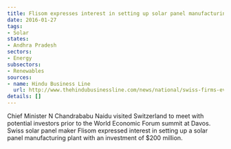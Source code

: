 ```yaml
---
title: Flisom expresses interest in setting up solar panel manufacturing in Andhra
date: 2016-01-27
tags:
- Solar
states:
- Andhra Pradesh
sectors:
- Energy
subsectors:
- Renewables
sources:
- name: Hindu Business Line
  url: http://www.thehindubusinessline.com/news/national/swiss-firms-evince-interest-in-setting-up-manufacturing-units-in-ap/article8124261.ece
details: []
---
```


Chief Minister N Chandrababu Naidu visited Switzerland to meet with potential investors prior to the World Economic Forum summit at Davos. Swiss solar panel maker Flisom expressed interest in setting up a solar panel manufacturing plant with an investment of $200 million.
